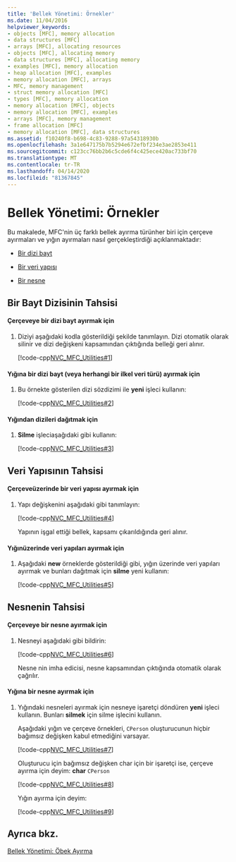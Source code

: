 ```yaml
---
title: 'Bellek Yönetimi: Örnekler'
ms.date: 11/04/2016
helpviewer_keywords:
- objects [MFC], memory allocation
- data structures [MFC]
- arrays [MFC], allocating resources
- objects [MFC], allocating memory
- data structures [MFC], allocating memory
- examples [MFC], memory allocation
- heap allocation [MFC], examples
- memory allocation [MFC], arrays
- MFC, memory management
- struct memory allocation [MFC]
- types [MFC], memory allocation
- memory allocation [MFC], objects
- memory allocation [MFC], examples
- arrays [MFC], memory management
- frame allocation [MFC]
- memory allocation [MFC], data structures
ms.assetid: f10240f8-b698-4c83-9288-97a54318930b
ms.openlocfilehash: 3a1e647175b7b5294e672efbf234e3ae2853e411
ms.sourcegitcommit: c123cc76bb2b6c5cde6f4c425ece420ac733bf70
ms.translationtype: MT
ms.contentlocale: tr-TR
ms.lasthandoff: 04/14/2020
ms.locfileid: "81367845"
---
```

# <a name="memory-management-examples"></a>Bellek Yönetimi: Örnekler

Bu makalede, MFC'nin üç farklı bellek ayırma türünher biri için çerçeve ayırmaları ve yığın ayırmaları nasıl gerçekleştirdiği açıklanmaktadır:

- [Bir dizi bayt](#_core_allocation_of_an_array_of_bytes)

- [Bir veri yapısı](#_core_allocation_of_a_data_structure)

- [Bir nesne](#_core_allocation_of_an_object)

## <a name="allocation-of-an-array-of-bytes"></a><a name="_core_allocation_of_an_array_of_bytes"></a>Bir Bayt Dizisinin Tahsisi

#### <a name="to-allocate-an-array-of-bytes-on-the-frame"></a>Çerçeveye bir dizi bayt ayırmak için

1. Diziyi aşağıdaki kodla gösterildiği şekilde tanımlayın. Dizi otomatik olarak silinir ve dizi değişkeni kapsamından çıktığında belleği geri alınır.

   [!code-cpp[NVC_MFC_Utilities#1](../mfc/codesnippet/cpp/memory-management-examples_1.cpp)]

#### <a name="to-allocate-an-array-of-bytes-or-any-primitive-data-type-on-the-heap"></a>Yığına bir dizi bayt (veya herhangi bir ilkel veri türü) ayırmak için

1. Bu örnekte gösterilen dizi sözdizimi ile **yeni** işleci kullanın:

   [!code-cpp[NVC_MFC_Utilities#2](../mfc/codesnippet/cpp/memory-management-examples_2.cpp)]

#### <a name="to-deallocate-the-arrays-from-the-heap"></a>Yığından dizileri dağıtmak için

1. **Silme** işleciaşağıdaki gibi kullanın:

   [!code-cpp[NVC_MFC_Utilities#3](../mfc/codesnippet/cpp/memory-management-examples_3.cpp)]

## <a name="allocation-of-a-data-structure"></a><a name="_core_allocation_of_a_data_structure"></a>Veri Yapısının Tahsisi

#### <a name="to-allocate-a-data-structure-on-the-frame"></a>Çerçeveüzerinde bir veri yapısı ayırmak için

1. Yapı değişkenini aşağıdaki gibi tanımlayın:

   [!code-cpp[NVC_MFC_Utilities#4](../mfc/codesnippet/cpp/memory-management-examples_4.cpp)]

   Yapının işgal ettiği bellek, kapsamı çıkarıldığında geri alınır.

#### <a name="to-allocate-data-structures-on-the-heap"></a>Yığınüzerinde veri yapıları ayırmak için

1. Aşağıdaki **new** örneklerde gösterildiği gibi, yığın üzerinde veri yapıları ayırmak ve bunları dağıtmak için **silme** yeni kullanın:

   [!code-cpp[NVC_MFC_Utilities#5](../mfc/codesnippet/cpp/memory-management-examples_5.cpp)]

## <a name="allocation-of-an-object"></a><a name="_core_allocation_of_an_object"></a>Nesnenin Tahsisi

#### <a name="to-allocate-an-object-on-the-frame"></a>Çerçeveye bir nesne ayırmak için

1. Nesneyi aşağıdaki gibi bildirin:

   [!code-cpp[NVC_MFC_Utilities#6](../mfc/codesnippet/cpp/memory-management-examples_6.cpp)]

   Nesne nin imha edicisi, nesne kapsamından çıktığında otomatik olarak çağrılır.

#### <a name="to-allocate-an-object-on-the-heap"></a>Yığına bir nesne ayırmak için

1. Yığındaki nesneleri ayırmak için nesneye işaretçi döndüren **yeni** işleci kullanın. Bunları **silmek** için silme işlecini kullanın.

   Aşağıdaki yığın ve çerçeve örnekleri, `CPerson` oluşturucunun hiçbir bağımsız değişken kabul etmediğini varsayar.

   [!code-cpp[NVC_MFC_Utilities#7](../mfc/codesnippet/cpp/memory-management-examples_7.cpp)]

   Oluşturucu için bağımsız değişken char için bir işaretçi ise, çerçeve ayırma için deyim: **char** `CPerson`

   [!code-cpp[NVC_MFC_Utilities#8](../mfc/codesnippet/cpp/memory-management-examples_8.cpp)]

   Yığın ayırma için deyim:

   [!code-cpp[NVC_MFC_Utilities#9](../mfc/codesnippet/cpp/memory-management-examples_9.cpp)]

## <a name="see-also"></a>Ayrıca bkz.

[Bellek Yönetimi: Öbek Ayırma](../mfc/memory-management-heap-allocation.md)
